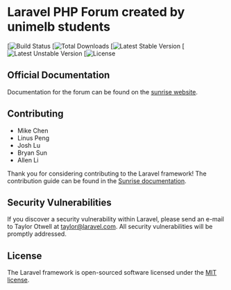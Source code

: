 # Laravel PHP Forum created by unimelb students

[![Build Status](passsing)
[![Total Downloads](20M)
[![Latest Stable Version](v1.0)
[![Latest Unstable Version](1.0-dev)
[![License](MIT)


## Official Documentation

Documentation for the forum can be found on the [sunrise website](#).

## Contributing

- Mike Chen
- Linus Peng
- Josh Lu
- Bryan Sun
- Allen Li


Thank you for considering contributing to the Laravel framework! The contribution guide can be found in the [Sunrise documentation](http://#).

## Security Vulnerabilities

If you discover a security vulnerability within Laravel, please send an e-mail to Taylor Otwell at taylor@laravel.com. All security vulnerabilities will be promptly addressed.

## License

The Laravel framework is open-sourced software licensed under the [MIT license](http://opensource.org/licenses/MIT).
